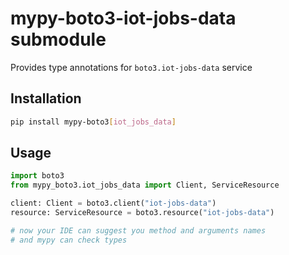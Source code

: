 # mypy-boto3-iot-jobs-data submodule

Provides type annotations for `boto3.iot-jobs-data` service

## Installation

```bash
pip install mypy-boto3[iot_jobs_data]
```

## Usage

```python
import boto3
from mypy_boto3.iot_jobs_data import Client, ServiceResource

client: Client = boto3.client("iot-jobs-data")
resource: ServiceResource = boto3.resource("iot-jobs-data")

# now your IDE can suggest you method and arguments names
# and mypy can check types
```

